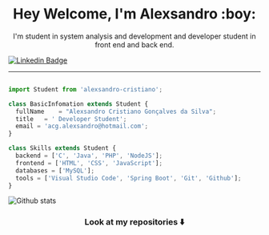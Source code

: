 <p align="center">

<h1 align="center"> Hey Welcome, I'm Alexsandro :boy:</h1>

<p align="center">I'm student in system analysis and development and developer student in front end and back end.</p>

</p>


[![Linkedin Badge](https://img.shields.io/badge/-Alexsandro%20Cristiano-0000FF?style=flat-square&logo=Linkedin&logoColor=white&link=https://www.linkedin.com/in/alexsandro-cristiano/)](https://www.linkedin.com/in/alexsandro-cristiano/)

---


```javascript

import Student from 'alexsandro-cristiano';

class BasicInfomation extends Student {
  fullName    = "Alexsandro Cristiano Gonçalves da Silva";
  title   = ' Developer Student';
  email = 'acg.alexsandro@hotmail.com';
}

class Skills extends Student {
  backend = ['C', 'Java', 'PHP', 'NodeJS'];
  frontend = ['HTML', 'CSS', 'JavaScript'];
  databases = ['MySQL'];
  tools = ['Visual Studio Code', 'Spring Boot', 'Git', 'Github'];
}

```
![Github stats](https://github-readme-stats.vercel.app/api?username=Alexsandro-Cristiano&hide=issues&show_icons=true&hide_border=false&count_private=true&include_all_commits=true&line_height=25)


### <div align="center"> Look at my repositories ⬇️ </div>
